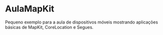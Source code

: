 # AulaMapKit
Pequeno exemplo para a aula de dispositivos móveis mostrando aplicações básicas de MapKit, CoreLocation e Segues.
